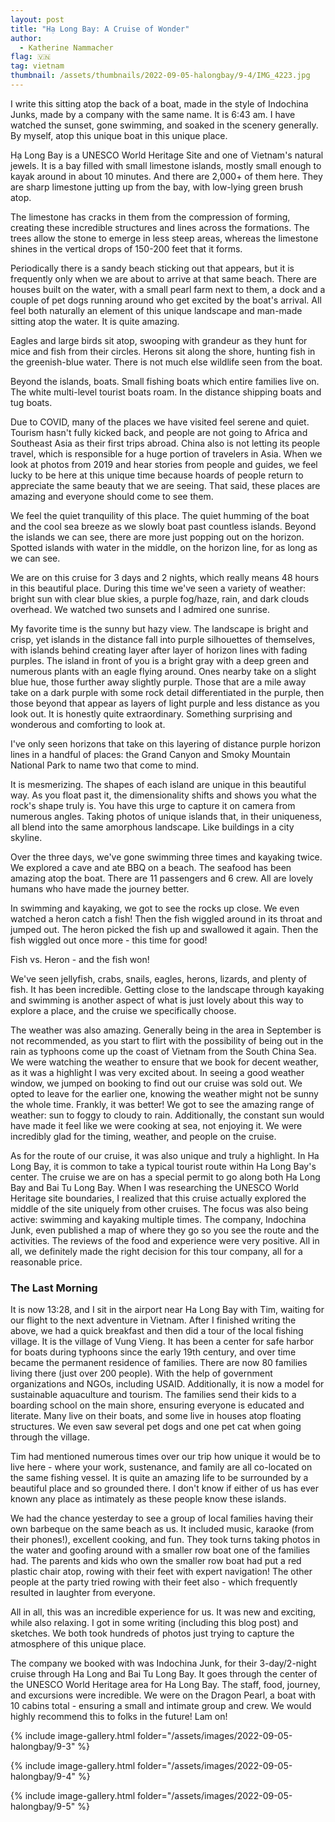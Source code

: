 ```yaml
---
layout: post
title: "Hạ Long Bay: A Cruise of Wonder"
author:
  - Katherine Nammacher
flag: 🇻🇳
tag: vietnam
thumbnail: /assets/thumbnails/2022-09-05-halongbay/9-4/IMG_4223.jpg
---
```


I write this sitting atop the back of a boat, made in the style of Indochina Junks, made by a company with the same name. It is 6:43 am. I have watched the sunset, gone swimming, and soaked in the scenery generally. By myself, atop this unique boat in this unique place.

Hạ Long Bay is a UNESCO World Heritage Site and one of Vietnam's natural jewels. It is a bay filled with small limestone islands, mostly small enough to kayak around in about 10 minutes. And there are 2,000+ of them here. They are sharp limestone jutting up from the bay, with low-lying green brush atop.

The limestone has cracks in them from the compression of forming, creating these incredible structures and lines across the formations. The trees allow the stone to emerge in less steep areas, whereas the limestone shines in the vertical drops of 150-200 feet that it forms.

Periodically there is a sandy beach sticking out that appears, but it is frequently only when we are about to arrive at that same beach. There are houses built on the water, with a small pearl farm next to them, a dock and a couple of pet dogs running around who get excited by the boat's arrival. All feel both naturally an element of this unique landscape and man-made sitting atop the water. It is quite amazing.

Eagles and large birds sit atop, swooping with grandeur as they hunt for mice and fish from their circles. Herons sit along the shore, hunting fish in the greenish-blue water. There is not much else wildlife seen from the boat.

Beyond the islands, boats. Small fishing boats which entire families live on. The white multi-level tourist boats roam. In the distance shipping boats and tug boats.

Due to COVID, many of the places we have visited feel serene and quiet. Tourism hasn't fully kicked back, and people are not going to Africa and Southeast Asia as their first trips abroad. China also is not letting its people travel, which is responsible for a huge portion of travelers in Asia. When we look at photos from 2019 and hear stories from people and guides, we feel lucky to be here at this unique time because hoards of people return to appreciate the same beauty that we are seeing. That said, these places are amazing and everyone should come to see them.

We feel the quiet tranquility of this place. The quiet humming of the boat and the cool sea breeze as we slowly boat past countless islands. Beyond the islands we can see, there are more just popping out on the horizon. Spotted islands with water in the middle, on the horizon line, for as long as we can see.

We are on this cruise for 3 days and 2 nights, which really means 48 hours in this beautiful place. During this time we've seen a variety of weather: bright sun with clear blue skies, a purple fog/haze, rain, and dark clouds overhead. We watched two sunsets and I admired one sunrise.

My favorite time is the sunny but hazy view. The landscape is bright and crisp, yet islands in the distance fall into purple silhouettes of themselves, with islands behind creating layer after layer of horizon lines with fading purples. The island in front of you is a bright gray with a deep green and numerous plants with an eagle flying around. Ones nearby take on a slight blue hue, those further away slightly purple. Those that are a mile away take on a dark purple with some rock detail differentiated in the purple, then those beyond that appear as layers of light purple and less distance as you look out. It is honestly quite extraordinary. Something surprising and wonderous and comforting to look at.

I've only seen horizons that take on this layering of distance purple horizon lines in a handful of places: the Grand Canyon and Smoky Mountain National Park to name two that come to mind.

It is mesmerizing. The shapes of each island are unique in this beautiful way. As you float past it, the dimensionality shifts and shows you what the rock's shape truly is. You have this urge to capture it on camera from numerous angles. Taking photos of unique islands that, in their uniqueness, all blend into the same amorphous landscape. Like buildings in a city skyline.

Over the three days, we've gone swimming three times and kayaking twice. We explored a cave and ate BBQ on a beach. The seafood has been amazing atop the boat. There are 11 passengers and 6 crew. All are lovely humans who have made the journey better.

In swimming and kayaking, we got to see the rocks up close. We even watched a heron catch a fish! Then the fish wiggled around in its throat and jumped out. The heron picked the fish up and swallowed it again. Then the fish wiggled out once more - this time for good!

Fish vs. Heron - and the fish won!

We've seen jellyfish, crabs, snails, eagles, herons, lizards, and plenty of fish. It has been incredible. Getting close to the landscape through kayaking and swimming is another aspect of what is just lovely about this way to explore a place, and the cruise we specifically choose.

The weather was also amazing. Generally being in the area in September is not recommended, as you start to flirt with the possibility of being out in the rain as typhoons come up the coast of Vietnam from the South China Sea. We were watching the weather to ensure that we book for decent weather, as it was a highlight I was very excited about. In seeing a good weather window, we jumped on booking to find out our cruise was sold out. We opted to leave for the earlier one, knowing the weather might not be sunny the whole time. Frankly, it was better! We got to see the amazing range of weather: sun to foggy to cloudy to rain. Additionally, the constant sun would have made it feel like we were cooking at sea, not enjoying it. We were incredibly glad for the timing, weather, and people on the cruise.

As for the route of our cruise, it was also unique and truly a highlight. In Ha Long Bay, it is common to take a typical tourist route within Ha Long Bay's center. The cruise we are on has a special permit to go along both Ha Long Bay and Bai Tu Long Bay. When I was researching the UNESCO World Heritage site boundaries, I realized that this cruise actually explored the middle of the site uniquely from other cruises. The focus was also being active: swimming and kayaking multiple times. The company, Indochina Junk, even published a map of where they go so you see the route and the activities. The reviews of the food and experience were very positive. All in all, we definitely made the right decision for this tour company, all for a reasonable price.

### The Last Morning

It is now 13:28, and I sit in the airport near Ha Long Bay with Tim, waiting for our flight to the next adventure in Vietnam. After I finished writing the above, we had a quick breakfast and then did a tour of the local fishing village. It is the village of Vung Vieng. It has been a center for safe harbor for boats during typhoons since the early 19th century, and over time became the permanent residence of families. There are now 80 families living there (just over 200 people). With the help of government organizations and NGOs, including USAID. Additionally, it is now a model for sustainable aquaculture and tourism. The families send their kids to a boarding school on the main shore, ensuring everyone is educated and literate. Many live on their boats, and some live in houses atop floating structures. We even saw several pet dogs and one pet cat when going through the village.

Tim had mentioned numerous times over our trip how unique it would be to live here - where your work, sustenance, and family are all co-located on the same fishing vessel. It is quite an amazing life to be surrounded by a beautiful place and so grounded there. I don't know if either of us has ever known any place as intimately as these people know these islands.

We had the chance yesterday to see a group of local families having their own barbeque on the same beach as us. It included music, karaoke (from their phones!), excellent cooking, and fun. They took turns taking photos in the water and goofing around with a smaller row boat one of the families had. The parents and kids who own the smaller row boat had put a red plastic chair atop, rowing with their feet with expert navigation! The other people at the party tried rowing with their feet also - which frequently resulted in laughter from everyone.

All in all, this was an incredible experience for us. It was new and exciting, while also relaxing. I got in some writing (including this blog post) and sketches. We both took hundreds of photos just trying to capture the atmosphere of this unique place.

The company we booked with was Indochina Junk, for their 3-day/2-night cruise through Ha Long and Bai Tu Long Bay. It goes through the center of the UNESCO World Heritage area for Ha Long Bay. The staff, food, journey, and excursions were incredible. We were on the Dragon Pearl, a boat with 10 cabins total - ensuring a small and intimate group and crew. We would highly recommend this to folks in the future! Lam on!

{% include image-gallery.html folder="/assets/images/2022-09-05-halongbay/9-3" %}

{% include image-gallery.html folder="/assets/images/2022-09-05-halongbay/9-4" %}

{% include image-gallery.html folder="/assets/images/2022-09-05-halongbay/9-5" %}
